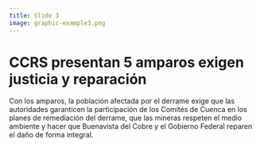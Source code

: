 ```yaml
---
title: Slide 3
image: graphic-example3.png
---
```


# CCRS presentan 5 amparos exigen justicia y reparación

Con los amparos, la población afectada por el derrame exige que las autoridades garanticen la participación de los Comités de Cuenca en los planes de remediación del derrame, que las mineras respeten el medio ambiente y hacer que Buenavista del Cobre y el Gobierno Federal reparen el daño de forma integral.